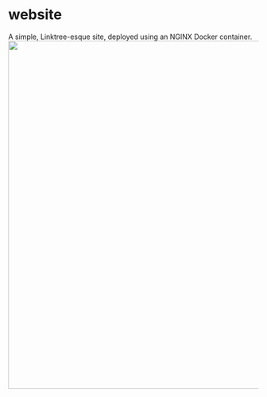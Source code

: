 # website

A simple, Linktree-esque site, deployed using an NGINX Docker container.
<img src="https://i.imgur.com/S7dohCw.gif" align="center" height="700px">